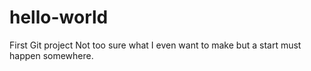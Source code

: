 # hello-world
First Git project
Not too sure what I even want to make but a start must happen somewhere.
